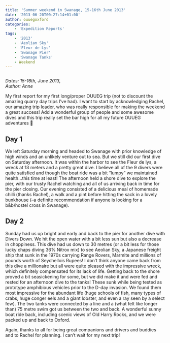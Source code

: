 ```yaml
---
title: 'Summer weekend in Swanage, 15-16th June 2013'
date: '2013-06-20T00:27:14+01:00'
author: ouuegoxford
categories:
    - 'Expedition Reports'
tags:
    - '2013'
    - 'Aeolian Sky'
    - 'Fleur de Lys'
    - 'Swanage Pier'
    - 'Swanage Tanks'
    - Weekend
---
```


![]()

*Dates: 15-16th, June 2013,*   
*Author: Anne*

My first report for my first long/proper OUUEG trip (not to discount the amazing quarry day trips I’ve had). I want to start by acknowledging Rachel, our amazing trip leader, who was really responsible for making the weekend a great success! Add a wonderful group of people and some awesome dives and this trip really set the bar high for all my future OUUEG adventures 🙂

## Day 1

We left Saturday morning and headed to Swanage with prior knowledge of high winds and an unlikely venture out to sea. But we still did our first dive on Saturday afternoon. It was within the harbor to see the Fleur de lys, a wreck at 13 meters and a pretty great dive. I believe all of the 9 divers were quite satisfied and though the boat ride was a bit “lumpy” we maintained health…this time at least! The afternoon held a shore dive to explore the pier, with our trusty Rachel watching and all of us arriving back in time for the pier closing. Our evening consisted of a delicious meal of homemade chilli (thanks Rachel), a walk and a pint before hitting the sack in a lovely bunkhouse (–a definite recommendation if anyone is looking for a b&amp;b/hostel cross in Swanage).

## Day 2

Sunday had us up bright and early and back to the pier for another dive with Divers Down. We hit the open water with a bit less sun but also a decrease in choppiness. This dive had us down to 30 metres (or a bit less for those lucky chaps diving 36% Nitrox mix) to see Aeolian Sky, a Japanese freight ship that sunk in the 1970s carrying Range Rovers, Marmite and millions of pounds worth of Seychellois Rupees! I don’t think anyone came back from this dive a millionaire but all were quite pleased with the impressive wreck, which definitely compensated for its lack of life. Getting back to the shore proved a bit seasickening for some, but we did make it and were fed and rested for an afternoon dive to the tanks! These sunk while being tested as prototype amphibious vehicles prior to the D-day invasion. We found them most impressive for the abundant life (huge schools of fish, many types of crabs, huge conger eels and a giant lobster, and even a ray seen by a select few). The two tanks were connected by a line and a (what felt like longer than) 75 metre swim got us between the two and back. A wonderful sunny boat ride back, including scenic views of Old Harry Rocks, and we were packed up and back to Oxford.

Again, thanks to all for being great companions and drivers and buddies and to Rachel for planning. I can’t wait for my next trip!
